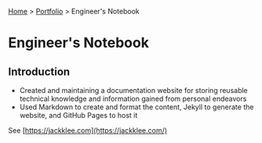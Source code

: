 <a href="../">Home</a> > <a href="./">Portfolio</a> > Engineer's Notebook

# Engineer's Notebook



## Introduction

* Created and maintaining a documentation website for storing reusable technical knowledge and information gained from personal endeavors
* Used Markdown to create and format the content, Jekyll to generate the website, and GitHub Pages to host it

See [https://jackklee.com](https://jackklee.com/)
